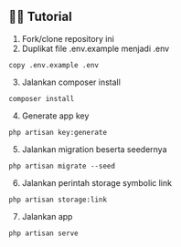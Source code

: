 ## 💁‍♀️ Tutorial

1. Fork/clone repository ini
2. Duplikat file .env.example menjadi .env
```
copy .env.example .env
```
3. Jalankan composer install
```
composer install
```
4. Generate app key
```
php artisan key:generate
```
5. Jalankan migration beserta seedernya
```
php artisan migrate --seed
```
6. Jalankan perintah storage symbolic link
```
php artisan storage:link
```
7. Jalankan app
```
php artisan serve
```